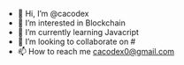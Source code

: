 - 👋 Hi, I’m @cacodex
- 👀 I’m interested in Blockchain
- 🌱 I’m currently learning Javacript
- 💞️ I’m looking to collaborate on #
- 📫 How to reach me cacodex0@gmail.com

<!---
cacodex/cacodex is a ✨ special ✨ repository because its `README.md` (this file) appears on your GitHub profile.
You can click the Preview link to take a look at your changes.
--->
